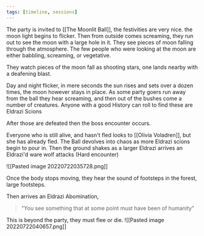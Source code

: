 ```yaml
---
tags: [timeline, sessions]
---
```


The party is invited to [[The Moonlit Ball]], the festivities are very nice.  the moon light begins to flicker. Then from outside comes screaming, they run out to see the moon with a large hole in it. They see pieces of moon falling through the atmosphere. The few people who were looking at the moon are either babbling, screaming, or vegetative.

They watch pieces of the moon fall as shooting stars, one lands nearby with a deafening blast.

Day and night flicker, in mere seconds the sun rises and sets over a dozen times, the moon however stays in place. As some party goers run away from the ball they hear screaming, and then out of the bushes come a number of creatures. Anyone with a good History can roll to find these are Eldrazi Scions

After those are defeated then the boss encounter occurs. 


Everyone who is still alive, and hasn't fled looks to [[Olivia Voladren]], but she has already fled. The Ball devolves into chaos as more Eldrazi scions begin to pour in. Then the ground shakes as a larger Eldrazi arrives an Eldrazi'd ware wolf attacks (Hard encounter)

![[Pasted image 20220722035728.png]]

Once the body stops moving, they hear the sound of footsteps in the forest, large footsteps.

Then arrives an Eldrazi Abomination, 

> "You see something that at some point must have been of humanity"

This is beyond the party, they must flee or die.
![[Pasted image 20220722040657.png]]

